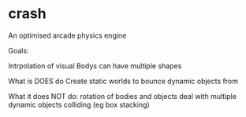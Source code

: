 # crash
An optimised arcade physics engine

Goals:

Intrpolation of visual 
Bodys can have multiple shapes

What is DOES do
Create static worlds to bounce dynamic objects from

What it does NOT do:
rotation of bodies and objects
deal with multiple dynamic objects colliding (eg box stacking) 


